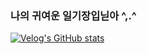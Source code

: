 ### 나의 귀여운 일기장입닏아 ^,.^

[![Velog's GitHub stats](https://velog-readme-stats.vercel.app/api?name=haansohee)](https://velog.io/@haansohee)

<br>
<br>

<!-- [![Anurag's GitHub stats](https://github-readme-stats.vercel.app/api?username=haansohee)](https://github.com/haansohee/github-readme-stats)  -->

<!-- ### Hi there 👋 -->

<!--
**haansohee/haansohee** is a ✨ _special_ ✨ repository because its `README.md` (this file) appears on your GitHub profile.

Here are some ideas to get you started:

- 🔭 I’m currently working on ...
- 🌱 I’m currently learning ...
- 👯 I’m looking to collaborate on ...
- 🤔 I’m looking for help with ...
- 💬 Ask me about ...
- 📫 How to reach me: ...
- 😄 Pronouns: ...
- ⚡ Fun fact: ...
-->
